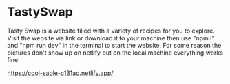 # TastySwap

Tasty Swap is a website filled with a variety of recipes for you to explore. Visit the website via link or download it to your machine then use "npm i" and "npm run dev" in the terminal to start the website.
For some reason the pictures don't show up on netlify but on the local machine everything works fine.

https://cool-sable-c131ad.netlify.app/
